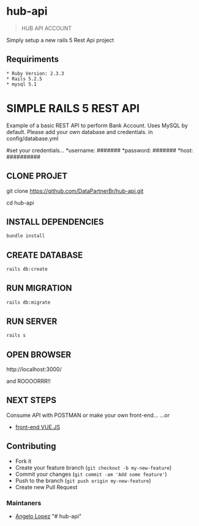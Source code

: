 # hub-api

> HUB API ACCOUNT

Simply setup a new rails 5 Rest Api project

## Requiriments
    * Ruby Version: 2.3.3
    * Rails 5.2.5
    * mysql 5.1


# SIMPLE RAILS 5 REST API

Example of a basic REST API to perform Bank Account. Uses MySQL by default. Please add your own database and credentials. in 
config/database.yml

#set your credentials...
  *username: #######
  *password: #######
  *host: ##########
  
## CLONE PROJET
git clone https://github.com/DataPartnerBr/hub-api.git

cd hub-api

## INSTALL DEPENDENCIES
```bash
bundle install
```
## CREATE DATABASE
```bash
rails db:create
```

## RUN MIGRATION
```bash
rails db:migrate
```

## RUN SERVER
```bash
rails s
```

## OPEN BROWSER
http://localhost:3000/


and ROOOORRR!!

## NEXT STEPS
Consume API with POSTMAN or make your own front-end... ...or

* [front-end VUE.JS](https://github.com/DataPartnerBr/hub-front.git)


## Contributing
- Fork it
- Create your feature branch (`git checkout -b my-new-feature`)
- Commit your changes (`git commit -am 'Add some feature'`)
- Push to the branch (`git push origin my-new-feature`)
- Create new Pull Request

### Maintaners

* [Angelo Lopez](https://github.com/DataPartnerBr)
"# hub-api" 
